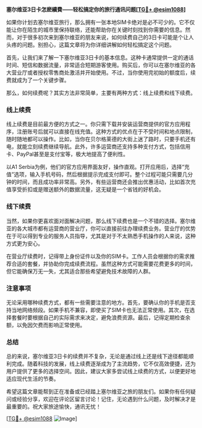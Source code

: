 **塞尔维亚3日卡怎麽續費——轻松搞定你的旅行通讯问题[[TG💪+ @esim1088](https://t.me/s/esim1088)]**

如果你计划去塞尔维亚旅行，那么拥有一张本地SIM卡绝对是必不可少的。它不仅能让你在陌生的城市里保持联络，还能帮助你在关键时刻找到你需要的信息。然而，对于很多初次来到塞尔维亚的朋友来说，如何续费自己的3日卡可能是个让人头疼的问题。别担心，这篇文章将为你详细讲解如何轻松搞定这个问题。

首先，让我们来了解一下塞尔维亚3日卡的基本信息。这种卡通常提供一定的通话时间、短信和数据流量，非常适合短期游客使用。购买后，你可以在塞尔维亚的各大营业厅或者授权零售商处激活并开始使用。不过，当你使用完初始的额度后，续费就成为了一个关键步骤。

那么，如何续费呢？其实方法非常简单，主要有两种方式：线上续费和线下续费。

### 线上续费

线上续费是目前最方便的方式之一。你只需下载并安装运营商提供的官方应用程序，注册账号后就可以直接在线充值。这种方式的优点在于不受时间和地点限制，随时随地都可以操作。比如，当你在贝尔格莱德的大街上迷了路时，只要手机还有电，就能立刻续费继续导航。此外，许多运营商还支持多种支付方式，包括信用卡、PayPal甚至是支付宝等，极大地提高了便利性。

以A1 Serbia为例，他们的官方应用界面友好，操作直观。打开应用后，选择“充值”选项，输入手机号码，然后根据提示完成支付即可。整个过程可能只需要几分钟的时间，而且成功率非常高。另外，有些运营商还会推出优惠活动，比如首次充值享受折扣或是赠送额外的数据流量，这无疑是一个省钱的好机会。

### 线下续费

当然，如果你更喜欢面对面解决问题，那么线下续费也是一个不错的选择。塞尔维亚的各大城市都有运营商的营业厅，你可以直接前往办理续费业务。营业厅的优势在于可以得到专业的服务人员指导，尤其是对于不太熟悉手机操作的人来说，这种方式更为安心。

在营业厅续费时，记得带上身份证件以及你的SIM卡。工作人员会根据你的需求推荐合适的套餐，并协助你完成续费流程。虽然这种方式可能需要花费更多的时间，但它能确保万无一失，尤其适合那些希望避免技术故障的人群。

### 注意事项

无论采用哪种续费方式，都有一些需要注意的地方。首先，要确认你的手机是否支持当地网络频段。如果手机不兼容，即使买了SIM卡也无法正常使用。其次，在选择套餐时要根据自己的实际需求来决定，避免浪费资源。最后，记得定期检查余额，以免因欠费而影响正常使用。

### 总结

总的来说，塞尔维亚3日卡的续费并不复杂，无论是通过线上还是线下途径都能顺利完成。随着科技的发展，线上续费逐渐成为了主流趋势，它不仅高效便捷，还为用户提供了更多的选择空间。因此，建议大家多尝试线上续费的方式，以便更好地适应现代生活的节奏。

希望这篇文章能帮到正在准备或已经踏上塞尔维亚之旅的朋友们。如果你有任何疑问或经验分享，欢迎在评论区留言讨论！记住，无论遇到什么问题，及时解决才是最重要的。祝大家旅途愉快，通讯无忧！

[[TG💪+ @esim1088](https://t.me/s/esim1088) ![Image](https://i.postimg.cc/4NQfJmqS/Snipaste-2025-05-13-00-14-12.png)]